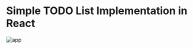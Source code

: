 # Simple TODO List Implementation in React
![app](https://user-images.githubusercontent.com/90519548/141329495-0da78639-15f2-424c-9b2c-e2f54487659e.png)

